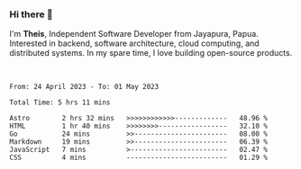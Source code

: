 ### Hi there 👋

I'm <b>Theis</b>, Independent Software Developer from Jayapura, Papua. Interested in backend, software architecture, cloud computing, and distributed systems. In my spare time, I love building open-source products.

<br>

 
 <!--START_SECTION:waka-->

```text
From: 24 April 2023 - To: 01 May 2023

Total Time: 5 hrs 11 mins

Astro        2 hrs 32 mins   >>>>>>>>>>>>-------------   48.96 %
HTML         1 hr 40 mins    >>>>>>>>-----------------   32.10 %
Go           24 mins         >>-----------------------   08.00 %
Markdown     19 mins         >>-----------------------   06.39 %
JavaScript   7 mins          >------------------------   02.47 %
CSS          4 mins          -------------------------   01.29 %
```

<!--END_SECTION:waka-->
